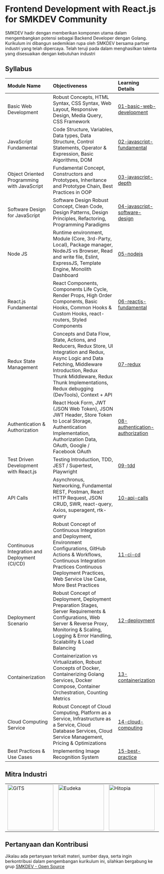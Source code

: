 # Frontend Development with React.js for SMKDEV Community
SMKDEV hadir dengan memberikan komponen utama dalam mengembangkan potensi sebagai Backend Developer dengan Golang. Kurikulum ini dibangun sedemikian rupa oleh SMKDEV bersama partner industri yang telah dipercaya. Telah teruji pada dalam menghasilkan talenta yang disesuaikan dengan kebutuhan industri


## Syllabus

| Module Name | Objectiveness | Learning Details |
|:---|:---|:---|
| Basic Web Development | Robust Concepts, HTML Syntax, CSS Syntax, Web Layout, Responsive Design, Media Query, CSS Framework | [01-basic-web-development](https://github.com/smkdev-id/smkdev-general-public/tree/master/05-basic-web-development) |
| JavaScript Fundamental | Code Structure, Variables, Data types, Data Structure, Control Statements, Operator & Expression, Basic Algorithms, DOM | [02-javascript-fundamental](https://github.com/smkdev-id/smkdev-general-public/tree/master/06-javascript-fundamental) |
| Object Oriented Programming with JavaScript | Fundamental Concept, Constructors and Prototypes, Inheritance and Prototype Chain, Best Practices in OOP | [03-javascript-depth](https://github.com/smkdev-id/smkdev-general-public/tree/master/07-javascript-depth) |
| Software Design for JavaScript | Software Design Robust Concept, Clean Code, Design Patterns, Design Principles, Refactoring, Programming Paradigms | [04-javascript-software-design](https://github.com/smkdev-id/smkdev-general-public/tree/master/08-javascript-software-design) |
| Node JS | Runtime environment, Module (Core, 3rd-Party, Local), Package manager, NodeJS vs Browser, Read and write file, Eslint, ExpressJS, Template Engine, Monolith Dashboard | [05-nodejs](https://github.com/smkdev-id/smkdev-general-public/tree/master/09-nodejs) |
| React.js Fundamental | React Components, Components Life Cycle, Render Props, High Order Components, Basic Hooks, Common Hooks & Custom Hooks, react-routers, Styled Components | [06-reactjs-fundamental](https://github.com/smkdev-id/smkdev-react-public/tree/master/bootcamps/01-reactjs-fundamental) |
| Redux State Management | Concepts and Data Flow, State, Actions, and Reducers, Redux Store, UI Integration and Redux, Async Logic and Data Fetching, Middleware Introduction, Redux Thunk Middleware, Redux Thunk Implementations, Redux debugging (DevTools), Context + API | [07-redux](https://github.com/smkdev-id/smkdev-react-public/tree/master/bootcamps/02-redux) |
| Authentication & Authorization | React Hook Form, JWT (JSON Web Token), JSON JWT Header, Store Token to Local Storage, Authentication Implementation, Authorization Data, OAuth, Google / Facebook OAuth | [08-authentication-authorization](https://github.com/smkdev-id/smkdev-react-public/tree/master/bootcamps/03-authentication-authorization) |
| Test Driven Development with React.js | Testing Introduction, TDD, JEST / Supertest, Playwright | [09-tdd](https://github.com/smkdev-id/smkdev-react-public/tree/master/bootcamps/04-tdd) |
| API Calls | Asynchronus, Networking, Fundamental REST, Postman, React HTTP Request, JSON CRUD, SWR, react-query, Axios, superagent, rtk-query | [10-api-calls](https://github.com/smkdev-id/smkdev-react-public/tree/master/bootcamps/05-api-calls) |
| Continuous Integration and Deployment (CI/CD) | Robust Concept of Continuous Integration and Deployment, Environment Configurations, GitHub Actions & Workflows, Continuous Integration Practices Continuous Deployment Practices, Web Service Use Case, More Best Practices | [11-ci-cd](https://github.com/smkdev-id/smkdev-react-public/tree/master/bootcamps/06-ci-cd) |
| Deployment Scenario | Robust Concept of Deployment, Deployment Preparation Stages, Server Requirements & Configurations, Web Server & Reverse Proxy, Monitoring & Scaling, Logging & Error Handling, Scalability & Load Balancing | [12-deployment](https://github.com/smkdev-id/smkdev-react-public/tree/master/bootcamps/07-deployment-scenario) |
| Containerization | Containerization vs Virtualization, Robust Concepts of Docker, Containerizing Golang Services, Docker Compose, Container Orchestration, Counting Metrics | [13-containerization](https://github.com/smkdev-id/smkdev-react-public/tree/master/bootcamps/08-containerization) |
| Cloud Computing Service | Robust Concept of Cloud Computing, Platform as a Service, Infrastructure as a Service, Cloud Database Services, Cloud Service Management, Pricing & Optimizations | [14-cloud-computing](https://github.com/smkdev-id/smkdev-react-public/tree/master/bootcamps/09-cloud-computing) |
| Best Practices & Use Cases| Implementing Image Recognition System | [15-best-practice](https://github.com/smkdev-id/smkdev-react-public/tree/master/bootcamps/10-best-practice) |


## Mitra Industri

<div align="center">
    <table>
    <tr>
        <td>
            <a href="https://gits.id/">
                <img src="https://git.gits.id/uploads/-/system/appearance/logo/1/Logo-Main__1_.png" alt="GITS" width="150"/>
            </a>
        </td>
        <td>
            <a href="https://www.eudeka.id/">
                <img src="https://eudeka.storage.googleapis.com/wp/logo-eudeka-512x512-1-300x300.png" alt="Eudeka" width="150"/>
            </a>
        </td>
        <td>
            <a href="https://hitopia.id/">
                <img src="https://hitopia.id/wp-content/uploads/2023/04/Logo-Deep-Hitopia-Brown-min-Copy.png" alt="Hitopia" width="150"/>
            </a>
        </td>
        <td>
            <a href="https://arkana.co.id/">
                <img src="https://arkana.com.my/web/image/res.partner/1/image?unique=93368ff" alt="Arkana" width="150"/>
            </a>
        </td>
        <td>
            <a href="https://mantab.one/en/">
                <img src="https://mantab.one/wp-content/uploads/2024/05/logo.png" alt="Mantab One" width="150"/>
            </a>
        </td>
        <td>
            <a href="https://volantis.io/">
                <img src="https://encrypted-tbn0.gstatic.com/images?q=tbn:ANd9GcSd-YWd6j6ZfTCJ7X8pv_n96QnZQtd8qAwwfQ&s" alt="Volantis" width="150"/>
            </a>
        </td>
    </tr>
    </table>
</div>


## Pertanyaan dan Kontribusi
Jikalau ada pertanyaan terkait materi, sumber daya, serta ingin berkontribusi dalam pengembangan kurikulum ini, silahkan bergabung ke grup [SMKDEV - Open Source](https://chat.whatsapp.com/GdfDe93psAx21Z4JdsBqsg)